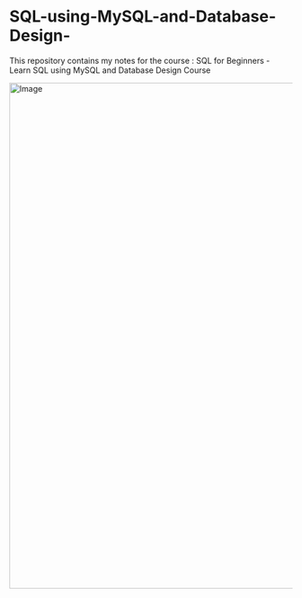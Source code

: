 # SQL-using-MySQL-and-Database-Design-
This repository contains my notes for the course : SQL for Beginners - Learn SQL using MySQL and Database Design Course

<img src="https://www.simplilearn.com/ice9/free_resources_article_thumb/difference_between_sql_and_mysql.jpg" width="900px" alt="Image"/>
